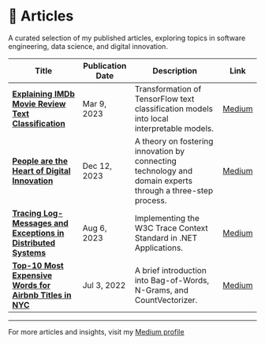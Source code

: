 # 📝 Articles
A curated selection of my published articles, exploring topics in software engineering, data science, and digital innovation.

| Title                                                                                             | Publication Date | Description                                                                                                               | Link                                                                                               |
|---------------------------------------------------------------------------------------------------|------------------|---------------------------------------------------------------------------------------------------------------------------|----------------------------------------------------------------------------------------------------|
| [**Explaining IMDb Movie Review Text Classification**](https://www.tjarkprokoph.com/?doc=articles%2Fexplaining_imdb_movie_review_text_classification)                                              | Mar 9, 2023      | Transformation of TensorFlow text classification models into local interpretable models.                                 | [Medium](https://medium.com/@tjark.prokoph/explaining-imdb-movie-review-text-classification-approximate-text-explanation-ate-9e3b4c8f8f3c) |
| [**People are the Heart of Digital Innovation**](https://www.tjarkprokoph.com/?doc=articles%2Fpeople_are_the_heart_of_digital_innovation)                                                    | Dec 12, 2023     | A theory on fostering innovation by connecting technology and domain experts through a three-step process.                | [Medium](https://medium.com/@tjark.prokoph/people-are-the-heart-of-digital-innovation-0df4711427be) |
| [**Tracing Log-Messages and Exceptions in Distributed Systems**](https://www.tjarkprokoph.com/?doc=articles%2Ftracing_log-messages_and_exceptions_in_distributed_systems)                                    | Aug 6, 2023      | Implementing the W3C Trace Context Standard in .NET Applications.                                                         | [Medium](https://medium.com/@tjark.prokoph/tracing-log-messages-and-exceptions-in-distributed-systems-implementing-the-w3c-trace-context-standard-in-net-applications-8d6e4f7c9b2e) |
| [**Top-10 Most Expensive Words for Airbnb Titles in NYC**](https://www.tjarkprokoph.com/?doc=articles%2Ftop-10_most_expensive_words_for_airbnb_titles_in_nyc)                                          | Jul 3, 2022      | A brief introduction into Bag-of-Words, N-Grams, and CountVectorizer.                                                     | [Medium](https://medium.com/@tjark.prokoph/top-10-most-expensive-words-for-airbnb-titles-in-nyc-a-brief-introduction-into-bag-of-words-n-grams-and-countvectorizer-7f3e4c9d8e2f)

---

For more articles and insights, visit my [Medium profile](https://medium.com/@tjark.prokoph)